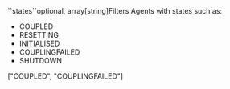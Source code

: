 <tr><td>``states``</td><td>optional, array[string]</td><td>Filters Agents with states such as:<ul>
<li>COUPLED</li>
<li>RESETTING</li>
<li>INITIALISED</li>
<li>COUPLINGFAILED</li>
<li>SHUTDOWN</li>
</ul>
</td><td>["COUPLED", "COUPLINGFAILED"]</td><td></td></tr>
